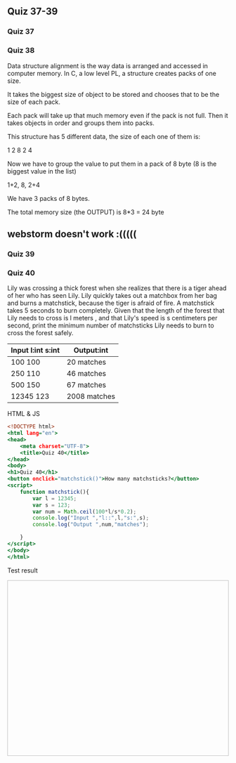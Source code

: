 ## Quiz 37-39

### Quiz 37

### Quiz 38

Data structure alignment is the way data is arranged and accessed in computer memory. In C, a low level PL, a structure creates packs of one size.

It takes the biggest size of object to be stored and chooses that to be the size of each pack. 

Each pack will take up that much memory even if the pack is not full. Then it takes objects in order and groups them into packs.

This structure has 5 different data, the size of each one of them is:

1 2 8 2 4

Now we have to group the value to put them in a pack of 8 byte (8 is the biggest value in the list)

1+2, 8, 2+4

We have 3 packs of 8 bytes. 

The total memory size (the OUTPUT) is 8*3 = 24 byte


## webstorm doesn't work :(((((




### Quiz 39


### Quiz 40 
Lily was crossing a thick forest when she realizes that there is a tiger ahead of her who has seen Lily. Lily quickly takes out a matchbox from her bag and burns a 
matchstick, because the tiger is afraid of fire. A matchstick takes 5 seconds to burn completely.
Given that the length of the forest that Lily needs to cross is l meters , and that Lily's speed is s centimeters per second, print the minimum number of 
matchsticks Lily needs to burn to cross the forest safely.

| Input l:int s:int 	| Output:int 	|
|-	|-	|
| 100 100 	| 20 matches 	|
| 250 110 	| 46 matches 	|
| 500 150 	| 67 matches 	|
| 12345 123 	| 2008 matches 	|

HTML & JS

```.html
<!DOCTYPE html>
<html lang="en">
<head>
    <meta charset="UTF-8">
    <title>Quiz 40</title>
</head>
<body>
<h1>Quiz 40</h1>
<button onclick="matchstick()">How many matchsticks?</button>
<script>
    function matchstick(){
        var l = 12345;
        var s = 123;
        var num = Math.ceil(100*l/s*0.2);
        console.log("Input ","l::",l,"s:",s);
        console.log("Output ",num,"matches");

    }
</script>
</body>
</html>
```
Test result

<img scr = "https://github.com/cathymonkey/Unit_4/blob/main/Images/40.png" width = "850" height = "400">



